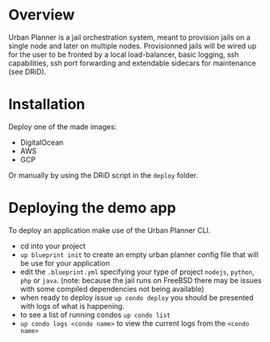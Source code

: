 # Overview

Urban Planner is a jail orchestration system, meant to provision jails on a single node and later on multiple nodes. Provisionned jails will be wired up for the user to be fronted by a local load-balancer, basic logging, ssh capabilities, ssh port forwarding and extendable sidecars for maintenance (see DRiD).

# Installation

Deploy one of the made images:
- DigitalOcean
- AWS
- GCP

Or manually by using the DRiD script in the `deploy` folder.

# Deploying the demo app

To deploy an application make use of the Urban Planner CLI.
- cd into your project
- `up blueprint init` to create an empty urban planner config file that will be use for your application
- edit the `.blueprint.yml` specifying your type of project `nodejs`, `python`, `php` or `java`. (note: because the jail runs on FreeBSD there may be issues with some compiled dependencies not being available)
- when ready to deploy issue `up condo deploy` you should be presented with  logs of what is happening.
- to see a list of running condos `up condo list`
- `up condo logs <condo name>` to view the current logs from the `<condo name>`



